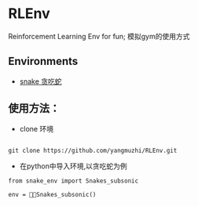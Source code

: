 # RLEnv
Reinforcement Learning Env for fun;
模拟gym的使用方式

## Environments

- [snake 贪吃蛇](./snake)



## 使用方法：

- clone 环境
```

git clone https://github.com/yangmuzhi/RLEnv.git

```
- 在python中导入环境,以贪吃蛇为例
```
from snake_env import Snakes_subsonic

env = Snakes_subsonic()

```
